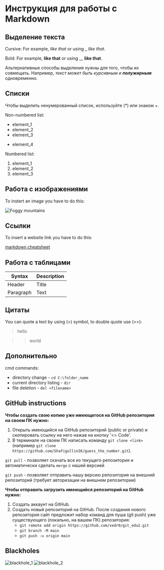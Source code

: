 # Инструкция для работы с Markdown

## Выделение текста

Cursive: For example, *like that* or using _ _like that_.

Bold: For example, **like that** or using __ __like that__.

Альтернативные способы выделения нужны для того, чтобы их совмещать. Например, _текст может быть курсивным и **полужирным**_ одновременно.

## Списки

Чтобы выделить ненумерованный список, используйте (*) или знаком +.

Non-numbered list:
* element_1
* element_2
* element_3
+ element_4

Numbered list:
1. element_1
2. element_2
3. element_3

## Работа с изображениями

To instert an image you have to do this:

![Foggy mountains](image_1.jpg)

## Ссылки

To insert a website link you have to do this:

[markdown cheatsheet](https://www.markdownguide.org/cheat-sheet/)

## Работа с таблицами

| Syntax | Description |
| ----------- | ----------- |
| Header | Title |
| Paragraph | Text |

## Цитаты

You can quote a text by using (>) symbol, to double quote use (>>):

> hello

>>world

## Дополнительно

cmd commands:
+ directory change - `cd C:\folder_name`
+ current directory listing - `dir`
+ file deletion - `del <filename>`

## GitHub instructions

**Чтобы создать свою копию уже имеющегося на GitHub репозитория на своем ПК нужно:**

1. Открыть имеющийся на GitHub репозиторий (public or private) и скопировать ссылку на него нажав на кнопку '<> Code'.
2. В терминале на своем ПК написать команду `git clone <link>` (например `git clone https://github.com/ShafigullinIK/guess_the_number.git`).

`git pull` - позволяет скачать все из текущего репозитория и автоматически сделать `merge` с нашей версией

`git push` - позволяет отправить нашу версию репозитория на внешний репозиторий (требует авторизации на внешнем репозитории)

**Чтобы отправить загрузить имеющийся репозиторий на GitHub нужно:**

1. Создать аккаунт на GitHub.
2. Создать новый репозиторий на GitHub. После создания нового репозитория сайт предложит набор команд для пуша (git push) уже существующего (локально, на вашем ПК) репозитория:
    * `git remote add origin https://github.com/vedr0/git_edu2.git`
    * `git branch -M main`
    * `git push -u origin main`

## Blackholes

![blackhole_1](image_2.jpg)
![blackhole_2](image_3.jpg)